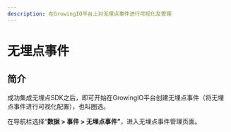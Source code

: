```yaml
---
description: 在GrowingIO平台上对无埋点事件进行可视化及管理
---
```


# 无埋点事件

## 简介

成功集成无埋点SDK之后，即可开始在GrowingIO平台创建无埋点事件（将无埋点事件进行可视化配置），也叫圈选。

在导航栏选择“**数据 &gt; 事件 &gt; 无埋点事件”**，进入无埋点事件管理页面。

